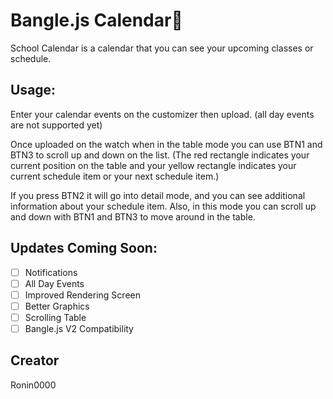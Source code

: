 # Bangle.js Calendar📆 

School Calendar is a calendar that you can see your upcoming classes or schedule.

## Usage:
Enter your calendar events on the customizer then upload. (all day events are not supported yet)

Once uploaded on the watch when in the table mode you can use BTN1 and BTN3 to scroll up and down on the list. (The red rectangle indicates your current position on the table and your yellow rectangle indicates your current schedule item or your next schedule item.)

If you press BTN2 it will go into detail mode, and you can see additional information about your schedule item. Also, in this mode you can scroll up and down with BTN1 and BTN3 to move around in the table. 


## Updates Coming Soon:
- [ ] Notifications
- [ ] All Day Events
- [ ] Improved Rendering Screen
- [ ] Better Graphics
- [ ] Scrolling Table
- [ ] Bangle.js V2 Compatibility

## Creator
Ronin0000

